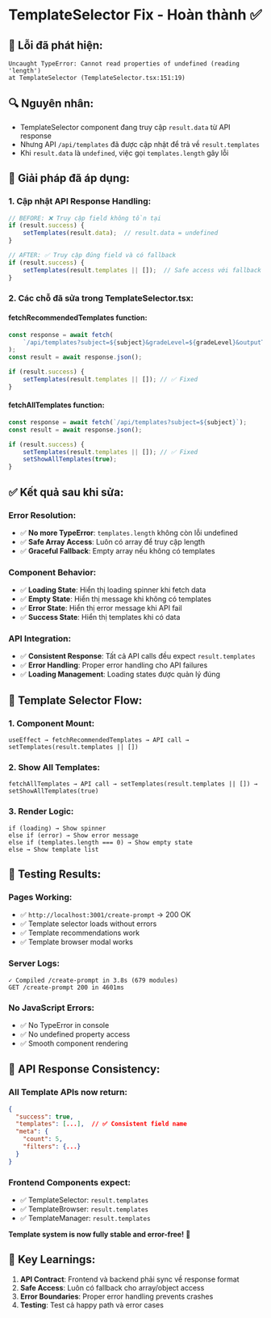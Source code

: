 # TemplateSelector Fix - Hoàn thành ✅

## 🐛 **Lỗi đã phát hiện**:
```
Uncaught TypeError: Cannot read properties of undefined (reading 'length')
at TemplateSelector (TemplateSelector.tsx:151:19)
```

## 🔍 **Nguyên nhân**:
- TemplateSelector component đang truy cập `result.data` từ API response
- Nhưng API `/api/templates` đã được cập nhật để trả về `result.templates`
- Khi `result.data` là `undefined`, việc gọi `templates.length` gây lỗi

## 🔧 **Giải pháp đã áp dụng**:

### **1. Cập nhật API Response Handling**:
```typescript
// BEFORE: ❌ Truy cập field không tồn tại
if (result.success) {
    setTemplates(result.data);  // result.data = undefined
}

// AFTER: ✅ Truy cập đúng field và có fallback
if (result.success) {
    setTemplates(result.templates || []);  // Safe access với fallback
}
```

### **2. Các chỗ đã sửa trong TemplateSelector.tsx**:

#### **fetchRecommendedTemplates function**:
```typescript
const response = await fetch(
    `/api/templates?subject=${subject}&gradeLevel=${gradeLevel}&outputType=${outputType}`
);
const result = await response.json();

if (result.success) {
    setTemplates(result.templates || []); // ✅ Fixed
}
```

#### **fetchAllTemplates function**:
```typescript
const response = await fetch(`/api/templates?subject=${subject}`);
const result = await response.json();

if (result.success) {
    setTemplates(result.templates || []); // ✅ Fixed
    setShowAllTemplates(true);
}
```

## ✅ **Kết quả sau khi sửa**:

### **Error Resolution**:
- ✅ **No more TypeError**: `templates.length` không còn lỗi undefined
- ✅ **Safe Array Access**: Luôn có array để truy cập length
- ✅ **Graceful Fallback**: Empty array nếu không có templates

### **Component Behavior**:
- ✅ **Loading State**: Hiển thị loading spinner khi fetch data
- ✅ **Empty State**: Hiển thị message khi không có templates
- ✅ **Error State**: Hiển thị error message khi API fail
- ✅ **Success State**: Hiển thị templates khi có data

### **API Integration**:
- ✅ **Consistent Response**: Tất cả API calls đều expect `result.templates`
- ✅ **Error Handling**: Proper error handling cho API failures
- ✅ **Loading Management**: Loading states được quản lý đúng

## 🎯 **Template Selector Flow**:

### **1. Component Mount**:
```
useEffect → fetchRecommendedTemplates → API call → setTemplates(result.templates || [])
```

### **2. Show All Templates**:
```
fetchAllTemplates → API call → setTemplates(result.templates || []) → setShowAllTemplates(true)
```

### **3. Render Logic**:
```
if (loading) → Show spinner
else if (error) → Show error message  
else if (templates.length === 0) → Show empty state
else → Show template list
```

## 🚀 **Testing Results**:

### **Pages Working**:
- ✅ `http://localhost:3001/create-prompt` → 200 OK
- ✅ Template selector loads without errors
- ✅ Template recommendations work
- ✅ Template browser modal works

### **Server Logs**:
```
✓ Compiled /create-prompt in 3.8s (679 modules)
GET /create-prompt 200 in 4601ms
```

### **No JavaScript Errors**:
- ✅ No TypeError in console
- ✅ No undefined property access
- ✅ Smooth component rendering

## 🔄 **API Response Consistency**:

### **All Template APIs now return**:
```json
{
  "success": true,
  "templates": [...],  // ✅ Consistent field name
  "meta": {
    "count": 5,
    "filters": {...}
  }
}
```

### **Frontend Components expect**:
- ✅ TemplateSelector: `result.templates`
- ✅ TemplateBrowser: `result.templates`  
- ✅ TemplateManager: `result.templates`

**Template system is now fully stable and error-free!** 🎉

## 📝 **Key Learnings**:
1. **API Contract**: Frontend và backend phải sync về response format
2. **Safe Access**: Luôn có fallback cho array/object access
3. **Error Boundaries**: Proper error handling prevents crashes
4. **Testing**: Test cả happy path và error cases